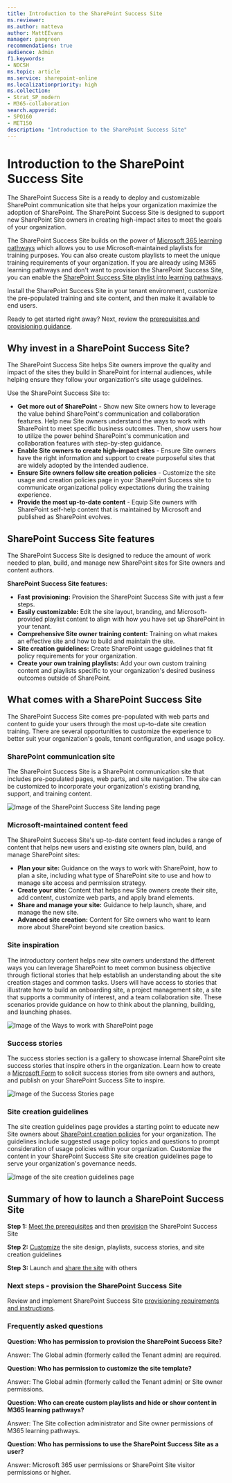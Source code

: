 ```yaml
---
title: Introduction to the SharePoint Success Site
ms.reviewer:
ms.author: matteva
author: MattEEvans
manager: pamgreen
recommendations: true
audience: Admin
f1.keywords:
- NOCSH
ms.topic: article
ms.service: sharepoint-online
ms.localizationpriority: high
ms.collection:
- Strat_SP_modern
- M365-collaboration
search.appverid:
- SPO160
- MET150
description: "Introduction to the SharePoint Success Site"
---
```


# Introduction to the SharePoint Success Site

The SharePoint Success Site is a ready to deploy and customizable SharePoint communication site that helps your organization maximize the adoption of SharePoint. The SharePoint Success Site is designed to support new SharePoint Site owners in creating high-impact sites to meet the goals of your organization.

The SharePoint Success Site builds on the power of [Microsoft 365 learning pathways](/office365/customlearning/) which allows you to use Microsoft-maintained playlists for training purposes. You can also create custom playlists to meet the unique training requirements of your organization. If you are already using M365 learning pathways and don't want to provision the SharePoint Success Site, you can enable the [SharePoint Success Site playlist into learning pathways](./add-sss-cdn.md).

Install the SharePoint Success Site in your tenant environment, customize the pre-populated training and site content, and then make it available to end users.

Ready to get started right away? Next, review the [prerequisites and provisioning guidance](./provision-sss.md).

## Why invest in a SharePoint Success Site?

The SharePoint Success Site helps Site owners improve the quality and impact of the sites they build in SharePoint for internal audiences, while helping ensure they follow your organization's site usage guidelines.

Use the SharePoint Success Site to:

- **Get more out of SharePoint** - Show new Site owners how to leverage the value behind SharePoint's communication and collaboration features. Help new Site owners understand the ways to work with SharePoint to meet specific business outcomes. Then, show users how to utilize the power behind SharePoint's communication and collaboration features with step-by-step guidance.
- **Enable Site owners to create high-impact sites** - Ensure Site owners have the right information and support to create purposeful sites that are widely adopted by the intended audience.
- **Ensure Site owners follow site creation policies** - Customize the site usage and creation policies page in your SharePoint Success site to communicate organizational policy expectations during the training experience.
- **Provide the most up-to-date content** - Equip Site owners with SharePoint self-help content that is maintained by Microsoft and published as SharePoint evolves.

## SharePoint Success Site features

The SharePoint Success Site is designed to reduce the amount of work needed to plan, build, and manage new SharePoint sites for Site owners and content authors.

**SharePoint Success Site features:**

- **Fast provisioning:** Provision the SharePoint Success Site with just a few steps.
- **Easily customizable:** Edit the site layout, branding, and Microsoft-provided playlist content to align with how you have set up SharePoint in your tenant.
- **Comprehensive Site owner training content:** Training on what makes an effective site and how to build and maintain the site.
- **Site creation guidelines:** Create SharePoint usage guidelines that fit policy requirements for your organization.
- **Create your own training playlists:** Add your own custom training content and playlists specific to your organization's desired business outcomes outside of SharePoint.

## What comes with a SharePoint Success Site

The SharePoint Success Site comes pre-populated with web parts and content to guide your users through the most up-to-date site creation training. There are several opportunities to customize the experience to better suit your organization's goals, tenant configuration, and usage policy.

### SharePoint communication site

The SharePoint Success Site is a SharePoint communication site that includes pre-populated pages, web parts, and site navigation. The site can be customized to incorporate your organization's existing branding, support, and training content.

![Image of the SharePoint Success Site landing page](media/sss-landing.png)

### Microsoft-maintained content feed

The SharePoint Success Site's up-to-date content feed includes a range of content that helps new users and existing site owners plan, build, and manage SharePoint sites:

- **Plan your site:** Guidance on the ways to work with SharePoint, how to plan a site, including what type of SharePoint site to use and how to manage site access and permission strategy.
- **Create your site:** Content that helps new Site owners create their site, add content, customize web parts, and apply brand elements.
- **Share and manage your site:** Guidance to help launch, share, and manage the new site.
- **Advanced site creation:** Content for Site owners who want to learn more about SharePoint beyond site creation basics.

### Site inspiration

The introductory content helps new site owners understand the different ways you can leverage SharePoint to meet common business objective through fictional stories that help establish an understanding about the site creation stages and common tasks. Users will have access to stories that illustrate how to build an onboarding site, a project management site, a site that supports a community of interest, and a team collaboration site. These scenarios provide guidance on how to think about the planning, building, and launching phases.

![Image of the Ways to work with SharePoint page](media/sss-ways-to-work.png)

### Success stories

The success stories section is a gallery to showcase internal SharePoint site success stories that inspire others in the organization. Learn how to create a [Microsoft Form](https://support.microsoft.com/office/create-a-form-with-microsoft-forms-4ffb64cc-7d5d-402f-b82e-b1d49418fd9d#:~:text=%20Create%20a%20form%20with%20Microsoft%20Forms%20,names%20can%20contain%20up%20to%2090...%20More%20) to solicit success stories from site owners and authors, and publish on your SharePoint Success Site to inspire.

![Image of the Success Stories page](media/sss-success-stories.png)

### Site creation guidelines

The site creation guidelines page provides a starting point to educate new Site owners about [SharePoint creation policies](./sites-usage-guidelines.md) for your organization. The guidelines include suggested usage policy topics and questions to prompt consideration of usage policies within your organization. Customize the content in your SharePoint Success Site site creation guidelines page to serve your organization's governance needs.

![Image of the site creation guidelines page](media/sss-creation-guidelines.png)

## Summary of how to launch a SharePoint Success Site

**Step 1:** [Meet the prerequisites](./provision-sss.md#meet-the-requirements) and then [provision](./provision-sss.md#provision-the-sharepoint-success-site-1) the SharePoint Success Site

**Step 2:** [Customize](./customize-sss.md) the site design, playlists, success stories, and site creation guidelines

**Step 3:** Launch and [share the site](./customize-sss.md#share-the-site-with-end-users) with others

### Next steps - provision the SharePoint Success Site

Review and implement SharePoint Success Site [provisioning requirements and instructions](./provision-sss.md).

### Frequently asked questions

**Question: Who has permission to provision the SharePoint Success Site?**

Answer: The Global admin (formerly called the Tenant admin) are required.

**Question: Who has permission to customize the site template?**

Answer: The Global admin (formerly called the Tenant admin) or Site owner permissions.

**Question: Who can create custom playlists and hide or show content in M365 learning pathways?**

Answer: The Site collection administrator and Site owner permissions of M365 learning pathways.

**Question: Who has permissions to use the SharePoint Success Site as a user?**

Answer: Microsoft 365 user permissions or SharePoint Site visitor permissions or higher.
